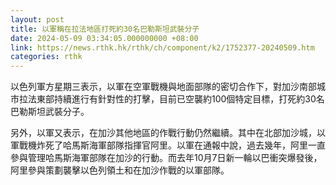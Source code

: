 ```yaml
---
layout: post
title: 以軍稱在拉法地區打死約30名巴勒斯坦武裝分子
date: 2024-05-09 03:34:05.000000000 +08:00
link: https://news.rthk.hk/rthk/ch/component/k2/1752377-20240509.htm
categories: rthk
---
```


以色列軍方星期三表示，以軍在空軍戰機與地面部隊的密切合作下，對加沙南部城市拉法東部持續進行有針對性的打擊，目前已空襲約100個特定目標，打死約30名巴勒斯坦武裝分子。

另外，以軍又表示，在加沙其他地區的作戰行動仍然繼續。其中在北部加沙城，以軍戰機炸死了哈馬斯海軍部隊指揮官阿里。以軍在通報中說，過去幾年，阿里一直參與管理哈馬斯海軍部隊在加沙的行動。而去年10月7日新一輪以巴衝突爆發後，阿里參與策劃襲擊以色列領土和在加沙作戰的以軍部隊。
